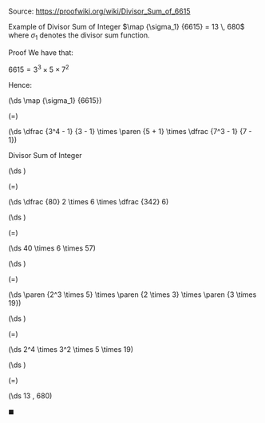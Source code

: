 # 

Source: https://proofwiki.org/wiki/Divisor_Sum_of_6615

Example of Divisor Sum of Integer
$\map {\sigma_1} {6615} = 13 \, 680$
where $\sigma_1$ denotes the divisor sum function.


Proof
We have that:

$6615 = 3^3 \times 5 \times 7^2$

Hence:














\(\ds \map {\sigma_1} {6615}\)

\(=\)







\(\ds \dfrac {3^4 - 1} {3 - 1} \times \paren {5 + 1} \times \dfrac {7^3 - 1} {7 - 1}\)





Divisor Sum of Integer














\(\ds \)

\(=\)







\(\ds \dfrac {80} 2 \times 6 \times \dfrac {342} 6\)




















\(\ds \)

\(=\)







\(\ds 40 \times 6 \times 57\)




















\(\ds \)

\(=\)







\(\ds \paren {2^3 \times 5} \times \paren {2 \times 3} \times \paren {3 \times 19}\)




















\(\ds \)

\(=\)







\(\ds 2^4 \times 3^2 \times 5 \times 19\)




















\(\ds \)

\(=\)







\(\ds 13 \, 680\)









$\blacksquare$





